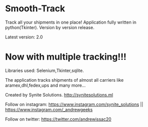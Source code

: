 # Smooth-Track
Track all your shipments in one place! Application fully written in python(Tkinter).
Version by version release.

Latest version: 2.0
# Now with multiple tracking!!!
Libraries used: Selenium,Tkinter,sqlite.

The application tracks shipments of almost all carriers like aramex,dhl,fedex,ups and many more...

Created by Synite Solutions. <http://synitesolutions.ml>

Follow on instagram: <https://www.instagram.com/synite_solutions> || <https://www.instagram.com/_andrewgeeks>

Follow on twitter: <https://twitter.com/andrewissac20>
